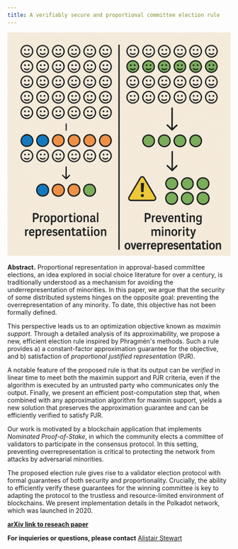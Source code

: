 ```yaml
---
title: A verifiably secure and proportional committee election rule
---
```


![](Election-rule.png)

**Abstract.** Proportional representation in approval-based committee elections, an idea explored in social choice literature for over a century, is traditionally understood as a mechanism for avoiding the underrepresentation of minorities. In this paper, we argue that the security of some distributed systems hinges on the opposite goal: preventing the overrepresentation of any minority. To date, this objective has not been formally defined. 

This perspective leads us to an optimization objective known as *maximin support*. Through a detailed analysis of its approximability, we propose a new, efficient election rule inspired by Phragmén's methods. Such a rule provides a) a constant-factor approximation guarantee for the objective, and b) satisfaction of *proportional justified representation* (PJR). 

A notable feature of the proposed rule is that its output can be *verified* in linear time to meet both the maximin support and PJR criteria, even if the algorithm is executed by an untrusted party who communicates only the output. Finally, we present an efficient post-computation step that, when combined with any approximation algorithm for maximin support, yields a new solution that preserves the approximation guarantee and can be efficiently verified to satisfy PJR.

Our work is motivated by a blockchain application that implements *Nominated Proof-of-Stake*, in which the community elects a committee of validators to participate in the consensus protocol. In this setting, preventing overrepresentation is critical to protecting the network from attacks by adversarial minorities. 

The proposed election rule gives rise to a validator election protocol with formal guarantees of both security and proportionality. Crucially, the ability to efficiently verify these guarantees for the winning committee is key to adapting the protocol to the trustless and resource-limited environment of blockchains. We present implementation details in the Polkadot network, which was launched in 2020.

**[arXiv link to reseach paper](https://arxiv.org/abs/2004.12990)**

**For inquieries or questions, please contact** [Alistair Stewart](/team_members/alistair.md)
